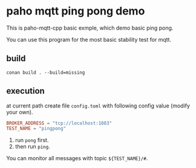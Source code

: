 # paho mqtt ping pong demo

This is paho-mqtt-cpp basic exmple, which demo basic ping pong.

You can use this program for the most basic stability test for mqtt.

## build

`conan build . --build=missing`

## execution

at current path create file `config.toml` with following config value (modify your own).

```toml
BROKER_ADDRESS = "tcp://localhost:1883"
TEST_NAME = "pingpong"
```

1. run `pong` first.
2. then run `ping`.

You can monitor all messages with topic `${TEST_NAME}/#`.
